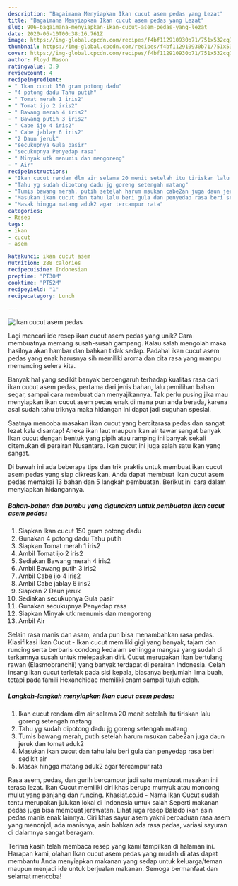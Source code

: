 ```yaml
---
description: "Bagaimana Menyiapkan Ikan cucut asem pedas yang Lezat"
title: "Bagaimana Menyiapkan Ikan cucut asem pedas yang Lezat"
slug: 906-bagaimana-menyiapkan-ikan-cucut-asem-pedas-yang-lezat
date: 2020-06-10T00:38:16.761Z
image: https://img-global.cpcdn.com/recipes/f4bf112910930b71/751x532cq70/ikan-cucut-asem-pedas-foto-resep-utama.jpg
thumbnail: https://img-global.cpcdn.com/recipes/f4bf112910930b71/751x532cq70/ikan-cucut-asem-pedas-foto-resep-utama.jpg
cover: https://img-global.cpcdn.com/recipes/f4bf112910930b71/751x532cq70/ikan-cucut-asem-pedas-foto-resep-utama.jpg
author: Floyd Mason
ratingvalue: 3.9
reviewcount: 4
recipeingredient:
- " Ikan cucut 150 gram potong dadu"
- "4 potong dadu Tahu putih"
- " Tomat merah 1 iris2"
- " Tomat ijo 2 iris2"
- " Bawang merah 4 iris2"
- " Bawang putih 3 iris2"
- " Cabe ijo 4 iris2"
- " Cabe jablay 6 iris2"
- "2 Daun jeruk"
- "secukupnya Gula pasir"
- "secukupnya Penyedap rasa"
- " Minyak utk menumis dan mengoreng"
- " Air"
recipeinstructions:
- "Ikan cucut rendam dlm air selama 20 menit setelah itu tiriskan lalu goreng setengah matang"
- "Tahu yg sudah dipotong dadu jg goreng setengah matang"
- "Tumis bawang merah, putih setelah harum msukan cabe2an juga daun jeruk dan tomat aduk2"
- "Masukan ikan cucut dan tahu lalu beri gula dan penyedap rasa beri sedikit air"
- "Masak hingga matang aduk2 agar tercampur rata"
categories:
- Resep
tags:
- ikan
- cucut
- asem

katakunci: ikan cucut asem 
nutrition: 288 calories
recipecuisine: Indonesian
preptime: "PT30M"
cooktime: "PT52M"
recipeyield: "1"
recipecategory: Lunch

---
```



![Ikan cucut asem pedas](https://img-global.cpcdn.com/recipes/f4bf112910930b71/751x532cq70/ikan-cucut-asem-pedas-foto-resep-utama.jpg)

Lagi mencari ide resep ikan cucut asem pedas yang unik? Cara membuatnya memang susah-susah gampang. Kalau salah mengolah maka hasilnya akan hambar dan bahkan tidak sedap. Padahal ikan cucut asem pedas yang enak harusnya sih memiliki aroma dan cita rasa yang mampu memancing selera kita.

Banyak hal yang sedikit banyak berpengaruh terhadap kualitas rasa dari ikan cucut asem pedas, pertama dari jenis bahan, lalu pemilihan bahan segar, sampai cara membuat dan menyajikannya. Tak perlu pusing jika mau menyiapkan ikan cucut asem pedas enak di mana pun anda berada, karena asal sudah tahu triknya maka hidangan ini dapat jadi suguhan spesial.

Saatnya mencoba masakan ikan cucut yang bercitarasa pedas dan sangat lezat kala disantap! Aneka ikan laut maupun ikan air tawar sangat banyak Ikan cucut dengan bentuk yang pipih atau ramping ini banyak sekali ditemukan di perairan Nusantara. Ikan cucut ini juga salah satu ikan yang sangat.


Di bawah ini ada beberapa tips dan trik praktis untuk membuat ikan cucut asem pedas yang siap dikreasikan. Anda dapat membuat Ikan cucut asem pedas memakai 13 bahan dan 5 langkah pembuatan. Berikut ini cara dalam menyiapkan hidangannya.

<!--inarticleads1-->

##### Bahan-bahan dan bumbu yang digunakan untuk pembuatan Ikan cucut asem pedas:

1. Siapkan  Ikan cucut 150 gram potong dadu
1. Gunakan 4 potong dadu Tahu putih
1. Siapkan  Tomat merah 1 iris2
1. Ambil  Tomat ijo 2 iris2
1. Sediakan  Bawang merah 4 iris2
1. Ambil  Bawang putih 3 iris2
1. Ambil  Cabe ijo 4 iris2
1. Ambil  Cabe jablay 6 iris2
1. Siapkan 2 Daun jeruk
1. Sediakan secukupnya Gula pasir
1. Gunakan secukupnya Penyedap rasa
1. Siapkan  Minyak utk menumis dan mengoreng
1. Ambil  Air


Selain rasa manis dan asam, anda pun bisa menambahkan rasa pedas. Klasifikasi Ikan Cucut - Ikan cucut memiliki gigi yang banyak, tajam dan runcing serta berbaris condong kedalam sehingga mangsa yang sudah di terkamnya susah untuk melepaskan diri. Cucut merupakan ikan bertulang rawan (Elasmobranchii) yang banyak terdapat di perairan Indonesia. Celah insang ikan cucut terletak pada sisi kepala, biasanya berjumlah lima buah, tetapi pada famili Hexanchidae memiliki enam sampai tujuh celah. 

<!--inarticleads2-->

##### Langkah-langkah menyiapkan Ikan cucut asem pedas:

1. Ikan cucut rendam dlm air selama 20 menit setelah itu tiriskan lalu goreng setengah matang
1. Tahu yg sudah dipotong dadu jg goreng setengah matang
1. Tumis bawang merah, putih setelah harum msukan cabe2an juga daun jeruk dan tomat aduk2
1. Masukan ikan cucut dan tahu lalu beri gula dan penyedap rasa beri sedikit air
1. Masak hingga matang aduk2 agar tercampur rata


Rasa asem, pedas, dan gurih bercampur jadi satu membuat masakan ini terasa lezat. Ikan Cucut memiliki ciri khas berupa munyuk atau moncong mulut yang panjang dan runcing. Khasiat.co.id - Nama Ikan Cucut sudah tentu merupakan julukan lokal di Indonesia untuk salah Seperti makanan pedas juga bisa membuat jerawatan. Lihat juga resep Balado ikan asin pedas manis enak lainnya. Ciri khas sayur asem yakni perpaduan rasa asem yang menonjol, ada manisnya, asin bahkan ada rasa pedas, variasi sayuran di dalamnya sangat beragam. 

Terima kasih telah membaca resep yang kami tampilkan di halaman ini. Harapan kami, olahan Ikan cucut asem pedas yang mudah di atas dapat membantu Anda menyiapkan makanan yang sedap untuk keluarga/teman maupun menjadi ide untuk berjualan makanan. Semoga bermanfaat dan selamat mencoba!
